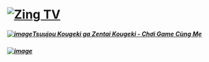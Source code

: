 # [![Zing TV](https://user-images.githubusercontent.com/75318518/141922817-7aaa752a-6880-4c79-87f1-5ad01bdda715.png)](https://admin1509.github.io/tv.zing.vn/)

##### [![image](https://user-images.githubusercontent.com/75318518/141867534-ab0ed77b-2c63-415e-9ea4-880028b8100b.png)](https://admin1509.github.io/tv.zing.vn/tsuujou-kougeki-ga-zentai-kougeki-choi-game-cung-me/)[Tsuujou Kougeki ga Zentai Kougeki - Chơi Game Cùng Mẹ](https://admin1509.github.io/tv.zing.vn/tsuujou-kougeki-ga-zentai-kougeki-choi-game-cung-me/)
##### [![image](https://user-images.githubusercontent.com/75318518/141948913-16514f84-2fed-4f0d-95b4-18a0fff2f3b8.png)](https://admin1509.github.io/tv.zing.vn/kotoura-san-cuoc-doi-day-rac-roi-cua-kotoura/)
